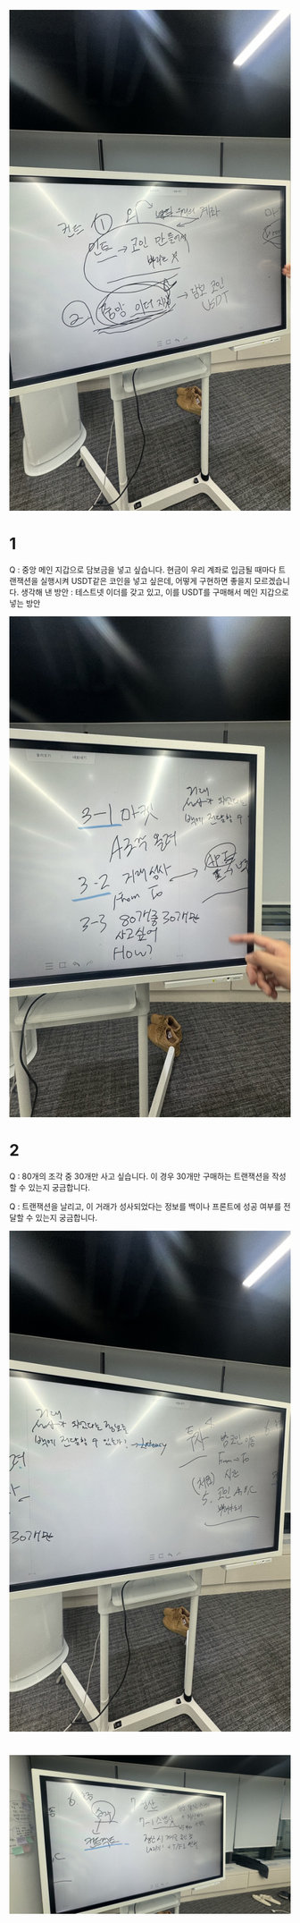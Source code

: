 ![1](/Contract/1.jpg)

# 1
Q : 중앙 메인 지갑으로 담보금을 넣고 싶습니다.
현금이 우리 계좌로 입금될 때마다 트랜잭션을 실행시켜 USDT같은 코인을 넣고 싶은데, 어떻게 구현하면 좋을지 모르겠습니다.
생각해 낸 방안 : 테스트넷 이더를 갖고 있고, 이를 USDT를 구매해서 메인 지갑으로 넣는 방안

![2](/Contract//2.jpg)

# 2
Q : 80개의 조각 중 30개만 사고 싶습니다. 이 경우 30개만 구매하는 트랜잭션을 작성할 수 있는지 궁금합니다.

Q : 트랜잭션을 날리고, 이 거래가 성사되었다는 정보를 백이나 프론트에 성공 여부를 전달할 수 있는지 궁금합니다.

![3](/Contract/3.jpg)
#
![4](/Contract/4.jpg)